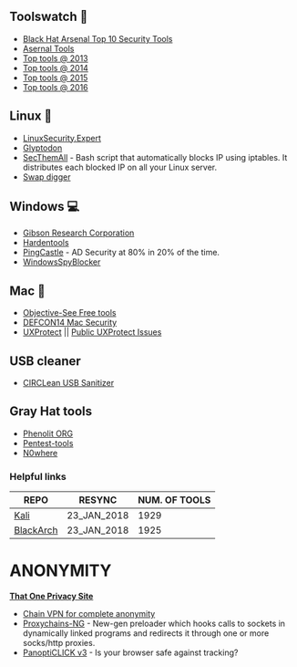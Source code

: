  ## Toolswatch 🔧
 - [Black Hat Arsenal Top 10 Security Tools](http://www.toolswatch.org/2018/01/black-hat-arsenal-top-10-security-tools) 
 - [Asernal Tools](https://github.com/toolswatch/blackhat-arsenal-tools)
 - [Top tools @ 2013](http://www.toolswatch.org/2013/12/2013-top-security-tools-as-voted-by-toolswatch-org-readers/)
 - [Top tools @ 2014](http://www.toolswatch.org/2015/01/2014-top-security-tools-as-voted-by-toolswatch-org-readers/)
 - [Top tools @ 2015](http://www.toolswatch.org/2016/02/2015-top-security-tools-as-voted-by-toolswatch-org-readers/)
 - [Top tools @ 2016](http://www.toolswatch.org/2017/02/2016-top-security-tools-as-voted-by-toolswatch-org-readers/)
 
## Linux 🐚
 - [LinuxSecurity.Expert](https://linuxsecurity.expert/security-tools/top-100)
 - [Glyptodon](http://blog.sevagas.com/?-Glyptodon-) 
 - [SecThemAll](https://secthemall.com/) - Bash script that automatically blocks IP using iptables. It distributes each blocked IP on all your Linux server.
 - [Swap digger](https://github.com/sevagas/swap_digger) 

## Windows 💻
 - [Gibson Research Corporation](https://www.grc.com/freepopular.htm)
 - [Hardentools](https://github.com/securitywithoutborders/hardentools)
 - [PingCastle](https://www.pingcastle.com/) - AD Security at 80% in 20% of the time.
 - [WindowsSpyBlocker](https://github.com/crazy-max/WindowsSpyBlocker) 

## Mac 🍎
- [Objective-See Free tools](https://objective-see.com/products.html) 
- [DEFCON14 Mac Security](https://www.defcon.org/images/defcon-14/dc-14-presentations/DC-14-Edge-Security.pdf) 
- [UXProtect](https://digitasecurity.com/product/uxprotect) || [Public UXProtect Issues](https://github.com/DigitaSecurity/UXProtect-Issues/issues) 

## USB cleaner
- [CIRCLean USB Sanitizer](https://github.com/Rafiot/KittenGroomer)

## Gray Hat tools
- [Phenolit ORG](http://www.phenoelit.org/fr/tools.html)
- [Pentest-tools](https://pentest-tools.com) 
- [N0where](https://n0where.net/best-cybersecurity-tools/)

### Helpful links
|                           REPO                         |    RESYNC         | NUM. OF TOOLS |  
|--------------------------------------------------------|-------------------|---------------|
| [Kali](https://en.kali.tools/all/?)                    |    23_JAN_2018    |     1929      |
| [BlackArch](https://blackarch.org/tools.html)          |    23_JAN_2018    |     1925      |


# ANONYMITY

**[That One Privacy Site](https://thatoneprivacysite.net/)**
+ [Chain VPN for complete anonymity](https://null-byte.wonderhowto.com/how-to/chain-vpns-for-complete-anonymity-0131368/)
+ [Proxychains-NG](https://github.com/rofl0r/proxychains-ng) - New-gen preloader which hooks calls to sockets in dynamically linked programs and redirects it through one or more socks/http proxies.
+ [PanoptiCLICK v3](https://panopticlick.eff.org/) - Is your browser safe against tracking?
